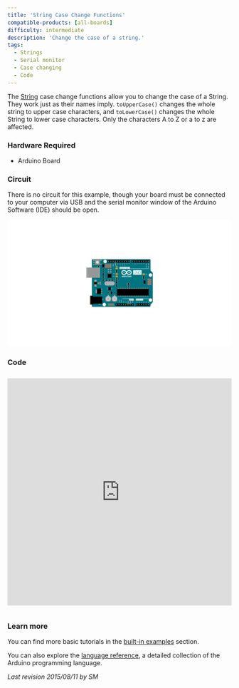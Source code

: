 ```yaml
---
title: 'String Case Change Functions'
compatible-products: [all-boards]
difficulty: intermediate
description: 'Change the case of a string.'
tags: 
  - Strings
  - Serial monitor
  - Case changing
  - Code
---
```


The [String](https://www.arduino.cc/en/Reference/StringObject) case change functions allow you to change the case of a String. They work just as their names imply. `toUpperCase()` changes the whole string to upper case characters, and `toLowerCase()` changes the whole String to lower case characters.  Only the characters A to Z or a to z are affected.

### Hardware Required

- Arduino Board

### Circuit

There is no circuit for this example, though your board must be connected to your computer via USB and the serial monitor window of the Arduino Software (IDE) should be open.

![](assets/circuit.png)


### Code

<iframe src='https://create.arduino.cc/example/builtin/08.Strings%5CStringCaseChanges/StringCaseChanges/preview?embed&snippet' style='height:510px;width:100%;margin:10px 0' frameborder='0'></iframe>

### Learn more

You can find more basic tutorials in the [built-in examples](/built-in-examples) section.

You can also explore the [language reference](https://www.arduino.cc/reference/en/), a detailed collection of the Arduino programming language.

*Last revision 2015/08/11 by SM*